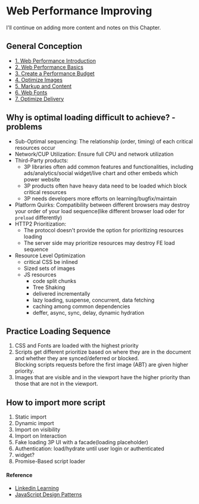 # Web Performance Improving

I'll continue on adding more content and notes on this Chapter.

## General Conception
- [1. Web Performance Introduction](./docs/1_%20Web%20Performance%20Introduction.md)
- [2. Web Performance Basics](./docs/2_%20Web%20Performance%20Basics.md)
- [3. Create a Performance Budget](./docs/3_%20Create%20a%20Performance%20Budget.md)
- [4. Optimize Images](./docs/4_%20Optimize%20Images.md)
- [5. Markup and Content](./docs/5_%20Markup%20and%20Content.md)
- [6. Web Fonts](./docs/6_%20Web%20Fonts.md)
- [7. Optimize Delivery](./docs/7_%20Optimize%20Delivery.md)

## Why is optimal loading difficult to achieve? - problems
- Sub-Optimal sequencing: The relationship (order, timing) of each critical resources occur
- Network/CUP Utilization: Ensure full CPU and network utilization
- Third-Party products: 
    - 3P libraries often add common features and functionalities, including ads/analytics/social widget/live chart and other embeds which power website
    - 3P products often have heavy data need to be loaded which block critical resources
    - 3P needs developers more efforts on learning/bugfix/maintain
- Platform Quirks: Compatibility between different browsers may destroy your order of your load sequence(like different browser load oder for `preload` differently)
- HTTP2 Prioritization: 
    - The protocol doesn't provide the option for prioritizing resources loading
    - The server side may prioritize resources may destroy FE load sequence
- Resource Level Optimization
    - critical CSS be inlined
    - Sized sets of images
    - JS resources
        - code split chunks
        - Tree Shaking
        - delivered incrementally
        - lazy loading, suspense, concurrent, data fetching
        - caching among common dependencies
        - deffer, async, sync, delay, dynamic hydration


## Practice Loading Sequence
1. CSS and Fonts are loaded with the highest priority
2. Scripts get different prioritize based on where they are in the document and whether they are synced/deferred or blocked.   
Blocking scripts requests before the first image (ABT) are given higher priority.
3. Images that are visible and in the viewport have the higher priority than those that are not in the viewport.

## How to import more script
1. Static import
2. Dynamic import
3. Import on visibility
4. Import on Interaction
5. Fake loading 3P UI with a facade(loading placeholder)
6. Authentication: load/hydrate until user login or authenticated
7. widget?
8. Promise-Based script loader


#### Reference
- [Linkedin Learning](https://www.linkedin.com/learning/developing-for-web-performance/what-is-performance-and-why-is-it-so-important?autoplay=true&resume=false&u=2036388)
- [JavaScript Design Patterns](https://www.patterns.dev/)
